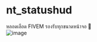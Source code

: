# nt_statushud
หลอดเลือด FIVEM รองรับทุกขนาดหน้าจอ 🌼 <br/>
![image](https://github.com/Nutmito/nt_statushud/assets/91049342/ac7c4c1f-3214-472a-9f09-6fc722c53acc)
